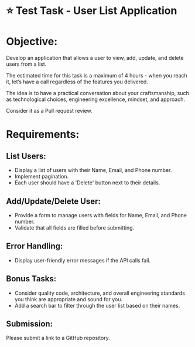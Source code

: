 # ⭐ Test Task - User List Application

# Objective:

Develop an application that allows a user to view, add, update, and delete users
from a list.

The estimated time for this task is a maximum of 4 hours - when you reach it, let’s have a call regardless of the features you delivered. 

The idea is to have a practical conversation about your craftsmanship, such as technological choices, engineering excellence, mindset, and approach. 

Consider it as a Pull request review.

# Requirements:

## List Users:

- Display a list of users with their Name, Email, and Phone number.
- Implement pagination.
- Each user should have a 'Delete' button next to their details.

## Add/Update/Delete User:

- Provide a form to manage users with fields for Name, Email, and
Phone number.
- Validate that all fields are filled before submitting.

## Error Handling:

- Display user-friendly error messages if the API calls fail.

## Bonus Tasks:

- Consider quality code, architecture, and overall engineering standards you think are appropriate and sound for you.
- Add a search bar to filter through the user list based on their names.

## Submission:

Please submit a link to a GitHub repository.
